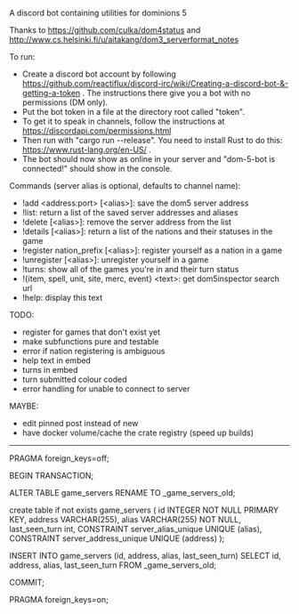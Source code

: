 A discord bot containing utilities for dominions 5

Thanks to https://github.com/culka/dom4status and http://www.cs.helsinki.fi/u/aitakang/dom3_serverformat_notes

To run:
* Create a discord bot account by following https://github.com/reactiflux/discord-irc/wiki/Creating-a-discord-bot-&-getting-a-token . The instructions there give you a bot with no permissions (DM only).
* Put the bot token in a file at the directory root called "token".
* To get it to speak in channels, follow the instructions at https://discordapi.com/permissions.html
* Then run with "cargo run --release". You need to install Rust to do this: https://www.rust-lang.org/en-US/ .
* The bot should now show as online in your server and "dom-5-bot is connected!" should show in the console.

Commands (server alias is optional, defaults to channel name): 
* !add \<address:port\> \[\<alias\>\]: save the dom5 server address
* !list: return a list of the saved server addresses and aliases
* !delete \[\<alias\>\]: remove the server address from the list
* !details \[\<alias\>\]: return a list of the nations and their statuses in the game
* !register nation_prefix \[\<alias\>\]: register yourself as a nation in a game
* !unregister \[\<alias\>\]: unregister yourself in a game
* !turns: show all of the games you're in and their turn status
* !\{item, spell, unit, site, merc, event\} \<text\>: get dom5inspector search url
* !help: display this text

TODO:
* register for games that don't exist yet
* make subfunctions pure and testable
* error if nation registering is ambiguous
* help text in embed
* turns in embed
* turn submitted colour coded
* error handling for unable to connect to server

MAYBE:
* edit pinned post instead of new
* have docker volume/cache the crate registry (speed up builds)

------------
PRAGMA foreign_keys=off;

BEGIN TRANSACTION;

ALTER TABLE game_servers RENAME TO _game_servers_old;

create table if not exists game_servers (
id INTEGER NOT NULL PRIMARY KEY,
address VARCHAR(255),
alias VARCHAR(255) NOT NULL,
last_seen_turn int,
CONSTRAINT server_alias_unique UNIQUE (alias),
CONSTRAINT server_address_unique UNIQUE (address)
);

INSERT INTO game_servers (id, address, alias, last_seen_turn)
  SELECT id, address, alias, last_seen_turn
  FROM _game_servers_old;

COMMIT;

PRAGMA foreign_keys=on;
